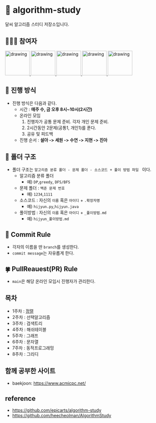 # 📔 algorithm-study
달씨 알고리즘 스터디 저장소입니다.

## 👩🏻‍💻 참여자
<a href="https://github.com/hijyun">
<img src="https://avatars.githubusercontent.com/u/54613024" alt="drawing" width="80"> 
</a>
<a href="https://github.com/hswon37">
<img src="https://avatars.githubusercontent.com/u/80654995" alt="drawing" width="80"> 
</a>
<a href="https://github.com/Soooyeon-Kim">
<img src="https://avatars.githubusercontent.com/u/83583349" alt="drawing" width="80"> 
</a>
<a href="https://github.com/jarammm">
<img src="https://avatars.githubusercontent.com/u/90924434" alt="drawing" width="80"> 
</a>
<a href="https://github.com/mikaniz">
<img src="https://avatars.githubusercontent.com/u/92143119" alt="drawing" width="80"> 
</a>

## 🌱 진행 방식 
* 진행 방식은 다음과 같다.
  * 시간 : **매주 수, 금 오후 8시~10시(2시간)**
  * 온라인 모임
    1. 진행자가 공통 문제 준비. 각자 개인 문제 준비.
    2. 2시간동안 2문제(공통1, 개인1)를 푼다.
    3. 공유 및 피드백
  * 진행 순서 : **설아 -> 세원 -> 수연 -> 지현 -> 진아**

## 🌿 폴더 구조
* 폴더 구조는 ```알고리즘 분류 폴더 - 문제 폴더 - 소스코드 + 풀이 방법 파일 ``` 이다.
  *  알고리즘 분류 폴더
      *   예) ```DP```,```greedy```, ```DFS/BFS```
  * 문제 폴더 : ```백준 문제 번호```
      *   예) ```1234```,```1111```
  * 소스코드 : 자신의 ```이름``` 혹은 ```아이디``` + ```.확장자명```
      *   예) ```hijyun.py```,```hijyun.java```
  * 풀이방법 : 자신의 ```이름``` 혹은 ```아이디``` + ```_풀이방법.md```
      *   예) ```hijyun_풀이방법.md```

## 🌳 Commit Rule
* 각자의 이름을 딴 ```branch```를 생성한다.
* ```commit message```는 자유롭게 한다.

## 🍀 PullReauest(PR) Rule
* ```main```은 해당 온라인 모임시 진행자가 관리한다.

## 목차
* 1주차 : <a href="https://github.com/hijyun/정렬">정렬</a>
* 2주차 : 선택알고리즘
* 3주차 : 검색트리
* 4주차 : 해쉬테이블
* 5주차 : 그래프
* 6주차 : 문자열
* 7주차 : 동적프로그래밍
* 8주차 : 그리디

## 함께 공부한 사이트
* baekjoon: https://www.acmicpc.net/

## reference
* https://github.com/epicarts/algorithm-study
* https://github.com/heecheolman/AlgorithmStudy

